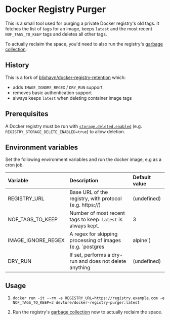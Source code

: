 # Docker Registry Purger

This is a small tool used for purging a private Docker registry's old tags. It fetches the list of tags for an image, keeps `latest` and the most recent `NOF_TAGS_TO_KEEP` tags and deletes all other tags.

To actually reclaim the space, you'd need to also run the registry's [garbage collection](https://docs.docker.com/registry/garbage-collection/#run-garbage-collection).


## History

This is a fork of [blixhavn/docker-registry-retention](https://github.com/blixhavn/docker-registry-retention) which:

- adds `IMAGE_IGNORE_REGEX` / `DRY_RUN` support
- removes basic authentication support
- always keeps `latest` when deleting container image tags


## Prerequisites

A Docker registry must be run with [`storage.deleted.enabled`](https://docs.docker.com/registry/configuration/#delete) (e.g. `REGISTRY_STORAGE_DELETE_ENABLED=true`) to allow deletion.


## Environment variables

Set the following environment variables and run the docker image, e.g as a cron job.

|**Variable**         | **Description**                                                    | **Default value**|
|:--------------------|:-------------------------------------------------------------------|:-----------------|
|REGISTRY_URL         |Base URL of the registry, with protocol (e.g. https://)             | (undefined)      |
|NOF_TAGS_TO_KEEP     |Number of most recent tags to keep. `latest` is always kept.        | 3                |
|IMAGE_IGNORE_REGEX   |A regex for skipping processing of images (e.g. `postgres|alpine`)  | (undefined)      |
|DRY_RUN              |If set, performs a dry-run and does not delete anything             | (undefined)      |


## Usage

1. `docker run -it --rm -e REGISTRY_URL=https://registry.example.com -e NOF_TAGS_TO_KEEP=3 devture/docker-registry-purger:latest`

2. Run the registry's [garbage collection](https://docs.docker.com/registry/garbage-collection/#run-garbage-collection) now to actually reclaim the space.
